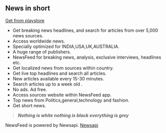## News in short

[Get from playstore](https://play.google.com/store/apps/details?id=com.newsfeed.asus.newsfeed&hl=en)

* Get breaking news headlines, and search for articles from over 5,000 news sources.
* Access worldwide news.
* Specially optimized for INDIA,USA,UK,AUSTRALIA.
* A huge range of publishers.
* NewsFeed for breaking news, analysis, exclusive interviews, headlines etc.
* Get localized news from sources within country.
* Get live top headlines and search all articles.
* New articles available every 15-30 minutes.
* Search articles up to a week old .
* No ads. Ad free.
* Access sources website within NewsFeed app.
* Top news from Politics,general,technology and fashion.
* Get short news.

> ___Nothing is white nothing is black everything is grey___

NewsFeed is powered by Newsapi.
[Newsapi](https://newsapi.org/)
